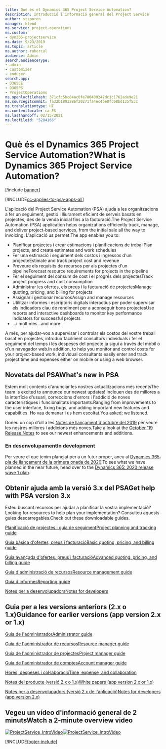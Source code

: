 ```yaml
---
title: Què és el Dynamics 365 Project Service Automation?
description: Introducció i informació general del Project Service
author: stsporen
manager: kfend
ms.service: project-operations
ms.custom:
- dyn365-projectservice
ms.date: 9/23/2019
ms.topic: article
ms.author: ruhercul
audience: Admin
search.audienceType:
- admin
- customizer
- enduser
search.app:
- D365CE
- D365PS
- ProjectOperations
ms.openlocfilehash: 371cfc5bc04ac0fe780400247dc1c1762ade9e21
ms.sourcegitcommit: fa32b1893286f20271fa4ec4be8fc68bd135f53c
ms.translationtype: HT
ms.contentlocale: ca-ES
ms.lasthandoff: 02/15/2021
ms.locfileid: "5284166"
---
```

# <a name="what-is-dynamics-365-project-service-automation"></a><span data-ttu-id="2d638-103">Què és el Dynamics 365 Project Service Automation?</span><span class="sxs-lookup"><span data-stu-id="2d638-103">What is Dynamics 365 Project Service Automation?</span></span>

[!include [banner](../includes/psa-now-project-operations.md)]

[!INCLUDE[cc-applies-to-psa-apps-all](../includes/cc-applies-to-psa-apps-all.md)]

<span data-ttu-id="2d638-104">L'aplicació del Project Service Automation (PSA) ajuda a les organitzacions a fer un seguiment, gestió i lliurament eficient de serveis basats en projectes, des de la venda inicial fins a la facturació.</span><span class="sxs-lookup"><span data-stu-id="2d638-104">The Project Service Automation (PSA) application helps organizations efficiently track, manage, and deliver project-based services, from the initial sale all the way to invoicing.</span></span> <span data-ttu-id="2d638-105">L'aplicació us permet:</span><span class="sxs-lookup"><span data-stu-id="2d638-105">The app enables you to:</span></span>

- <span data-ttu-id="2d638-106">Planificar projectes i crear estimacions i planificacions de treball</span><span class="sxs-lookup"><span data-stu-id="2d638-106">Plan projects, and create estimates and work schedules</span></span>
- <span data-ttu-id="2d638-107">Fer una estimació i seguiment dels costos i ingressos d'un projecte</span><span class="sxs-lookup"><span data-stu-id="2d638-107">Estimate and track project cost and revenue</span></span>
- <span data-ttu-id="2d638-108">Preveure els requisits de recursos per als projectes d'un pipeline</span><span class="sxs-lookup"><span data-stu-id="2d638-108">Forecast resource requirements for projects in the pipeline</span></span>
- <span data-ttu-id="2d638-109">Fer el seguiment del consum de cost i el progrés dels projectes</span><span class="sxs-lookup"><span data-stu-id="2d638-109">Track project progress and cost consumption</span></span>
- <span data-ttu-id="2d638-110">Administrar les ofertes, els preus i la facturació de projectes</span><span class="sxs-lookup"><span data-stu-id="2d638-110">Manage quoting, pricing, and billing for projects</span></span>
- <span data-ttu-id="2d638-111">Assignar i gestionar recursos</span><span class="sxs-lookup"><span data-stu-id="2d638-111">Assign and manage resources</span></span>
- <span data-ttu-id="2d638-112">Utilitzar informes i escriptoris digitals interactius per poder supervisar els indicadors clau de rendiment per a aconseguir bons projectes</span><span class="sxs-lookup"><span data-stu-id="2d638-112">Use reports and interactive dashboards to monitor key performance indicators for successful projects</span></span>
- <span data-ttu-id="2d638-113">...i molt més</span><span class="sxs-lookup"><span data-stu-id="2d638-113">...and more</span></span>

<span data-ttu-id="2d638-114">A més, per ajudar-vos a supervisar i controlar els costos del vostre treball basat en projectes, introduir fàcilment consultors individuals i fer el seguiment del temps i les despeses del projecte ja sigui a través del mòbil o d'un navegador web.</span><span class="sxs-lookup"><span data-stu-id="2d638-114">In addition, to help you monitor and control costs for your project-based work, individual consultants easily enter and track project time and expenses either on mobile or using a web browser.</span></span>

## <a name="whats-new-in-psa"></a><span data-ttu-id="2d638-115">Novetats del PSA</span><span class="sxs-lookup"><span data-stu-id="2d638-115">What's new in PSA</span></span>
<span data-ttu-id="2d638-116">Estem molt contents d'anunciar les nostres actualitzacions més recents</span><span class="sxs-lookup"><span data-stu-id="2d638-116">The team is excited to announce our newest updates!</span></span> <span data-ttu-id="2d638-117">Inclouen des de millores a la interfície d'usuari, correccions d'errors i l'addició de noves característiques i funcionalitats importants.</span><span class="sxs-lookup"><span data-stu-id="2d638-117">Ranging from improvements to the user interface, fixing bugs, and adding important new features and capabilties.</span></span> <span data-ttu-id="2d638-118">Ho vau demanar i us hem escoltat.</span><span class="sxs-lookup"><span data-stu-id="2d638-118">You asked; we listened.</span></span>

<span data-ttu-id="2d638-119">Doneu un cop d'ull a les [Notes de llançament d'octubre del 2019](https://docs.microsoft.com/dynamics365-release-plan/2019wave2/index) per veure les nostres millores i addicions més noves.</span><span class="sxs-lookup"><span data-stu-id="2d638-119">Take a look at the [October '19 Release Notes](https://docs.microsoft.com/dynamics365-release-plan/2019wave2/index) to see our newest enhancements and additions.</span></span>

### <a name="in-development"></a><span data-ttu-id="2d638-120">En desenvolupament</span><span class="sxs-lookup"><span data-stu-id="2d638-120">In development</span></span>
<span data-ttu-id="2d638-121">Per veure el que tenim planejat per a un futur proper, aneu al [Dynamics 365: pla de llançament de la primera onada de 2020](https://docs.microsoft.com/dynamics365-release-plan/2020wave1/index).</span><span class="sxs-lookup"><span data-stu-id="2d638-121">To see what we have planned in the near future, head over to the [Dynamics 365: 2020 release wave 1 plan](https://docs.microsoft.com/dynamics365-release-plan/2020wave1/index).</span></span>

## <a name="get-help-with-psa-version-3x"></a><span data-ttu-id="2d638-122">Obtenir ajuda amb la versió 3.x del PSA</span><span class="sxs-lookup"><span data-stu-id="2d638-122">Get help with PSA version 3.x</span></span>
<span data-ttu-id="2d638-123">Esteu buscant recursos per ajudar a planificar la vostra implementació?</span><span class="sxs-lookup"><span data-stu-id="2d638-123">Looking for resources to help plan your implementation?</span></span> <span data-ttu-id="2d638-124">Consulteu aquests guies descarregables.</span><span class="sxs-lookup"><span data-stu-id="2d638-124">Check out these downloadable guides.</span></span>

 [<span data-ttu-id="2d638-125">Planificació de projectes i guia de seguiment</span><span class="sxs-lookup"><span data-stu-id="2d638-125">Project planning and tracking guide</span></span>](../psa/implementation-guides/project-planning-tracking.md)

 [<span data-ttu-id="2d638-126">Guia bàsica d'ofertes, preus i facturació</span><span class="sxs-lookup"><span data-stu-id="2d638-126">Basic quoting, pricing, and billing guide</span></span>](../psa/implementation-guides/begin-quoting-pricing-billing.md)

 [<span data-ttu-id="2d638-127">Guia avançada d'ofertes, preus i facturació</span><span class="sxs-lookup"><span data-stu-id="2d638-127">Advanced quoting, pricing, and billing guide</span></span>](../psa/implementation-guides/adv-quoting-pricing-billing.md)

 [<span data-ttu-id="2d638-128">Guia d'administració de recursos</span><span class="sxs-lookup"><span data-stu-id="2d638-128">Resource management guide</span></span>](../psa/implementation-guides/resource-management-guide.md)

 [<span data-ttu-id="2d638-129">Guia d'informes</span><span class="sxs-lookup"><span data-stu-id="2d638-129">Reporting guide</span></span>](../psa/implementation-guides/reporting-guide.md)

 [<span data-ttu-id="2d638-130">Notes per a desenvolupadors</span><span class="sxs-lookup"><span data-stu-id="2d638-130">Notes for developers</span></span>](../psa/developer-guides/overview-dev-notes-v3.x.md)

## <a name="guidance-for-earlier-versions-app-version-2x-or-1x"></a><span data-ttu-id="2d638-131">Guia per a les versions anteriors (2.x o 1.x)</span><span class="sxs-lookup"><span data-stu-id="2d638-131">Guidance for earlier versions (app version 2.x or 1.x)</span></span>
 [<span data-ttu-id="2d638-132">Guia de l'administrador</span><span class="sxs-lookup"><span data-stu-id="2d638-132">Administrator guide</span></span>](../psa/admin-guide.md)

 [<span data-ttu-id="2d638-133">Guia de l'administrador de recursos</span><span class="sxs-lookup"><span data-stu-id="2d638-133">Resource manager guide</span></span>](../psa/resource-manager-guide.md)

 [<span data-ttu-id="2d638-134">Guia de l'administrador de projectes</span><span class="sxs-lookup"><span data-stu-id="2d638-134">Project manager guide</span></span>](../psa/project-manager-guide.md)

 [<span data-ttu-id="2d638-135">Guia de l'administrador de comptes</span><span class="sxs-lookup"><span data-stu-id="2d638-135">Account manager guide</span></span>](../psa/account-manager-guide.md)

 [<span data-ttu-id="2d638-136">Hores, despeses i col·laboració</span><span class="sxs-lookup"><span data-stu-id="2d638-136">Time, expense, and collaboration</span></span>](../psa/time-expense-collaboration-guide.md)

 [<span data-ttu-id="2d638-137">Notes del producte (versió 2.x o 1.x)</span><span class="sxs-lookup"><span data-stu-id="2d638-137">White papers (app version 2.x or 1.x)</span></span>](../psa/white-papers.md)

 [<span data-ttu-id="2d638-138">Notes per a desenvolupadors (versió 2.x de l'aplicació)</span><span class="sxs-lookup"><span data-stu-id="2d638-138">Notes for developers (app version 2.x)</span></span>](../psa/developer-guides/add-custom-qoi-forms-v2.x.md)

 ## <a name="watch-a-2-minute-overview-video"></a><span data-ttu-id="2d638-139">Vegeu un vídeo d'informació general de 2 minuts</span><span class="sxs-lookup"><span data-stu-id="2d638-139">Watch a 2-minute overview video</span></span>
 <a name="heroArea"></a> <span data-ttu-id="2d638-140">[![ProjectService_IntroVideo](../psa/media/project-service-intro-video.png "ProjectService_IntroVideo")](https://go.microsoft.com/fwlink/p/?LinkId=799457)</span><span class="sxs-lookup"><span data-stu-id="2d638-140">[![ProjectService_IntroVideo](../psa/media/project-service-intro-video.png "ProjectService_IntroVideo")](https://go.microsoft.com/fwlink/p/?LinkId=799457)</span></span>




[!INCLUDE[footer-include](../includes/footer-banner.md)]